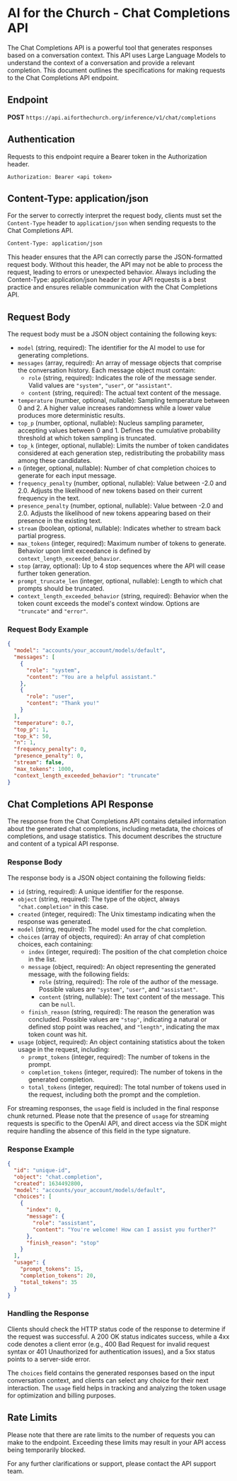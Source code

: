 # AI for the Church - Chat Completions API

The Chat Completions API is a powerful tool that generates responses based on a conversation context. This API uses Large Language Models to understand the context of a conversation and provide a relevant completion. This document outlines the specifications for making requests to the Chat Completions API endpoint.

## Endpoint

**POST** `https://api.aiforthechurch.org/inference/v1/chat/completions`

## Authentication

Requests to this endpoint require a Bearer token in the Authorization header.

```
Authorization: Bearer <api token>
```

## Content-Type: application/json
For the server to correctly interpret the request body, clients must set the `Content-Type` header to `application/json` when sending requests to the Chat Completions API.

```bash
Content-Type: application/json
```

This header ensures that the API can correctly parse the JSON-formatted request body. Without this header, the API may not be able to process the request, leading to errors or unexpected behavior. Always including the Content-Type: application/json header in your API requests is a best practice and ensures reliable communication with the Chat Completions API.

## Request Body

The request body must be a JSON object containing the following keys:

- `model` (string, required): The identifier for the AI model to use for generating completions.
- `messages` (array, required): An array of message objects that comprise the conversation history. Each message object must contain:
  - `role` (string, required): Indicates the role of the message sender. Valid values are `"system"`, `"user"`, or `"assistant"`.
  - `content` (string, required): The actual text content of the message.
- `temperature` (number, optional, nullable): Sampling temperature between 0 and 2. A higher value increases randomness while a lower value produces more deterministic results.
- `top_p` (number, optional, nullable): Nucleus sampling parameter, accepting values between 0 and 1. Defines the cumulative probability threshold at which token sampling is truncated.
- `top_k` (integer, optional, nullable): Limits the number of token candidates considered at each generation step, redistributing the probability mass among these candidates.
- `n` (integer, optional, nullable): Number of chat completion choices to generate for each input message.
- `frequency_penalty` (number, optional, nullable): Value between -2.0 and 2.0. Adjusts the likelihood of new tokens based on their current frequency in the text.
- `presence_penalty` (number, optional, nullable): Value between -2.0 and 2.0. Adjusts the likelihood of new tokens appearing based on their presence in the existing text.
- `stream` (boolean, optional, nullable): Indicates whether to stream back partial progress.
- `max_tokens` (integer, required): Maximum number of tokens to generate. Behavior upon limit exceedance is defined by `context_length_exceeded_behavior`.
- `stop` (array, optional): Up to 4 stop sequences where the API will cease further token generation.
- `prompt_truncate_len` (integer, optional, nullable): Length to which chat prompts should be truncated.
- `context_length_exceeded_behavior` (string, required): Behavior when the token count exceeds the model's context window. Options are `"truncate"` and `"error"`.

### Request Body Example

```json
{
  "model": "accounts/your_account/models/default",
  "messages": [
    {
      "role": "system",
      "content": "You are a helpful assistant."
    },
    {
      "role": "user",
      "content": "Thank you!"
    }
  ],
  "temperature": 0.7,
  "top_p": 1,
  "top_k": 50,
  "n": 1,
  "frequency_penalty": 0,
  "presence_penalty": 0,
  "stream": false,
  "max_tokens": 1000,
  "context_length_exceeded_behavior": "truncate"
}
```

## Chat Completions API Response

The response from the Chat Completions API contains detailed information about the generated chat completions, including metadata, the choices of completions, and usage statistics. This document describes the structure and content of a typical API response.

### Response Body

The response body is a JSON object containing the following fields:

- `id` (string, required): A unique identifier for the response.
- `object` (string, required): The type of the object, always `"chat.completion"` in this case.
- `created` (integer, required): The Unix timestamp indicating when the response was generated.
- `model` (string, required): The model used for the chat completion.
- `choices` (array of objects, required): An array of chat completion choices, each containing:
  - `index` (integer, required): The position of the chat completion choice in the list.
  - `message` (object, required): An object representing the generated message, with the following fields:
    - `role` (string, required): The role of the author of the message. Possible values are `"system"`, `"user"`, and `"assistant"`.
    - `content` (string, nullable): The text content of the message. This can be `null`.
  - `finish_reason` (string, required): The reason the generation was concluded. Possible values are `"stop"`, indicating a natural or defined stop point was reached, and `"length"`, indicating the max token count was hit.
- `usage` (object, required): An object containing statistics about the token usage in the request, including:
  - `prompt_tokens` (integer, required): The number of tokens in the prompt.
  - `completion_tokens` (integer, required): The number of tokens in the generated completion.
  - `total_tokens` (integer, required): The total number of tokens used in the request, including both the prompt and the completion.

For streaming responses, the `usage` field is included in the final response chunk returned. Please note that the presence of `usage` for streaming requests is specific to the OpenAI API, and direct access via the SDK might require handling the absence of this field in the type signature.

### Response Example

```json
{
  "id": "unique-id",
  "object": "chat.completion",
  "created": 1634492800,
  "model": "accounts/your_account/models/default",
  "choices": [
    {
      "index": 0,
      "message": {
        "role": "assistant",
        "content": "You're welcome! How can I assist you further?"
      },
      "finish_reason": "stop"
    }
  ],
  "usage": {
    "prompt_tokens": 15,
    "completion_tokens": 20,
    "total_tokens": 35
  }
}
```

### Handling the Response

Clients should check the HTTP status code of the response to determine if the request was successful. A 200 OK status indicates success, while a 4xx code denotes a client error (e.g., 400 Bad Request for invalid request syntax or 401 Unauthorized for authentication issues), and a 5xx status points to a server-side error.

The `choices` field contains the generated responses based on the input conversation context, and clients can select any choice for their next interaction. The `usage` field helps in tracking and analyzing the token usage for optimization and billing purposes.

## Rate Limits
Please note that there are rate limits to the number of requests you can make to the endpoint. Exceeding these limits may result in your API access being temporarily blocked.

For any further clarifications or support, please contact the API support team.
